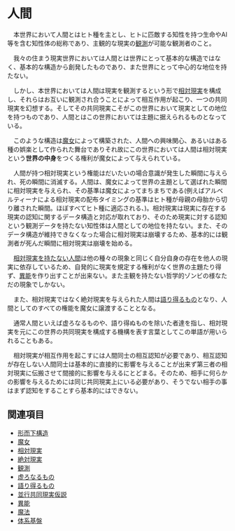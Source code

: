 # 人間

　本世界において人間とはヒト種を主とし、ヒトに匹敵する知性を持つ生命やAI等を含む知性体の総称であり、主観的な現実の[観測](0304観測.md)が可能な観測者のこと。

　我々の住まう現実世界においては人間とは世界にとって基本的な構造ではなく、基本的な構造から創発したものであり、また世界にとって中心的な地位を持たない。

　しかし、本世界においては人間は現実を観測するという形で[相対現実](0301相対現実.md)を構成し、それらはお互いに観測され合うことによって相互作用が起こり、一つの共同現実を幻想する。そしてその共同現実こそがこの世界において現実としての地位を持つものであり、人間とはこの世界においては主題に据えられるものとなっている。

　このような構造は[魔女](0204魔女.md)によって構築された、人間への興味関心、あるいはある種の娯楽として作られた舞台でありそれ故にこの世界においては人間は相対現実という**世界の中身**をつくる権利が魔女によって与えられている。

　人間が持つ相対現実という権能はだいたいの場合意識が発生した瞬間に与えられ、死の瞬間に消滅する。人間は、魔女によって世界の主題として選ばれた瞬間に相対現実を与えられ、その基準は魔女によってまちまちである(例えばアルベルティーナによる相対現実の配布タイミングの基準はヒト種が母親の母胎から切り離された瞬間。ほぼすべてヒト種に適応される、)。相対現実は現実に存在する現実の認知に関するデータ構造と対応が取れており、そのため現実に対する認知という観測データを持たない知性体は人間としての地位を持たない。また、そのデータ構造が維持できなくなった場合に相対現実は崩壊するため、基本的には観測者が死んだ瞬間に相対現実は崩壊を始める。

　[相対現実を持たない人間](0306虚ろなるもの.md)は他の種々の現象と同じく自分自身の存在を他人の現実に依存しているため、自発的に現実を規定する権利がなく世界の主題たり得ず、[異能](../異能用語/0001異能.md)を作り出すことが出来ない。また主観を持たない哲学的ゾンビの様なただの現象でしかない。

　また、相対現実ではなく絶対現実を与えられた人間は[語り得るもの](0307語り得るもの.md)となり、人間としてのすべての権能を魔女に譲渡することとなる。

　通常人間といえば虚ろなるものや、語り得ぬものを除いた者達を指し、相対現実を元にこの世界の共同現実を構成する機構を表す言葉としてこの単語が用いられることもある。

　相対現実が相互作用を起こすには人間同士の相互認知が必要であり、相互認知が存在しない人間同士は基本的に直接的に影響を与えることが出来ず第三者の相対現実に伝搬させて間接的に影響を与えるにとどまる。そのため、相手に何らかの影響を与えるためには同じ共同現実上にいる必要があり、そうでない相手の事はまず認知をすることすら基本的にはできない。

## 関連項目

- [形而下構造](0202形而下構造.md)
- [魔女](0204魔女.md)
- [相対現実](0301相対現実.md)
- [絶対現実](0302絶対現実.md)
- [観測](0304観測.md)
- [虚ろなるもの](0306虚ろなるもの.md)
- [語り得るもの](0307語り得るもの.md)
- [並行共同現実仮説](0309並行共同現実仮説.md)
- [異能](../異能用語/0001異能.md)
- [魔法](../異能用語/0002魔法.md)
- [体系基盤](../異能用語/0003体系基盤.md)

